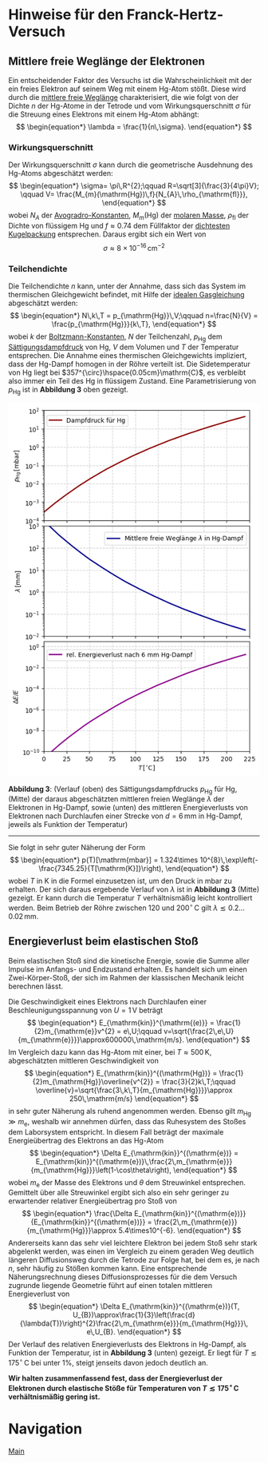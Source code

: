 # Hinweise für den Franck-Hertz-Versuch

## Mittlere freie Weglänge der Elektronen

Ein entscheidender Faktor des Versuchs ist die Wahrscheinlichkeit mit der ein freies Elektron auf seinem Weg mit einem $\mathrm{Hg}$-Atom stößt. Diese wird durch die [mittlere freie Weglänge](https://de.wikipedia.org/wiki/Mittlere_freie_Wegl%C3%A4nge) charakterisiert, die wie folgt von der Dichte $n$ der $\mathrm{Hg}$-Atome in der Tetrode und vom Wirkungsquerschnitt $\sigma$ für die Streuung eines Elektrons mit einem $\mathrm{Hg}$-Atom abhängt:
$$
\begin{equation*}
\lambda = \frac{1}{n\,\sigma}.
\end{equation*}
$$

### Wirkungsquerschnitt

Der Wirkungsquerschnitt $\sigma$ kann durch die geometrische Ausdehnung des $\mathrm{Hg}$-Atoms abgeschätzt werden: 
$$
\begin{equation*}
\sigma= \pi\,R^{2};\qquad R=\sqrt[3]{\frac{3}{4\pi}V};
\qquad V= \frac{M_{m}(\mathrm{Hg})\,f}{N_{A}\,\rho_{\mathrm{fl}}},
\end{equation*}
$$
wobei $N_{A}$ der [Avogradro-Konstanten](https://de.wikipedia.org/wiki/Avogadro-Konstante),  $M_{m}(\mathrm{Hg})$ der [molaren Masse](https://de.wikipedia.org/wiki/Molare_Masse), $\rho_{\mathrm{fl}}$ der Dichte von flüssigem $\mathrm{Hg}$ und $f\approx0.74$ dem Füllfaktor der [dichtesten Kugelpackung](https://de.wikipedia.org/wiki/Dichteste_Kugelpackung) entsprechen. Daraus ergibt sich ein Wert von 
$$
\begin{equation*}
\sigma\approx 8\times10^{-16}\,\mathrm{cm}
^{-2}\end{equation*}
$$

### Teilchendichte

Die Teilchendichte $n$ kann, unter der Annahme, dass sich das System im thermischen Gleichgewicht befindet, mit Hilfe der [idealen Gasgleichung](https://de.wikipedia.org/wiki/Thermische_Zustandsgleichung_idealer_Gase) abgeschätzt werden: 
$$
\begin{equation*}
N\,k\,T = p_{\mathrm{Hg}}\,V;\qquad n=\frac{N}{V} = \frac{p_{\mathrm{Hg}}}{k\,T},
\end{equation*}
$$
wobei $k$ der [Boltzmann-Konstanten](https://de.wikipedia.org/wiki/Boltzmann-Konstante), $N$ der Teilchenzahl, $p_{\mathrm{Hg}}$ dem [Sättigungsdampfdruck](https://de.wikipedia.org/wiki/S%C3%A4ttigungsdampfdruck) von $\mathrm{Hg}$, $V$ dem Volumen und $T$ der Temperatur entsprechen. Die Annahme eines thermischen Gleichgewichts impliziert, dass der $\mathrm{Hg}$-Dampf homogen in der Röhre verteilt ist. Die Sidetemperatur von $\mathrm{Hg}$ liegt bei $357^{\circ}\hspace{0.05cm}\mathrm{C}$, es verbleibt also immer ein Teil des $\mathrm{Hg}$ in flüssigem Zustand. Eine Parametrisierung von $p_{\mathrm{Hg}}$ ist in **Abbildung 3** oben gezeigt. 

<img src="../figures/Energieverlust.png" width="800" style="zoom:80%;"/>

**Abbildung 3**: (Verlauf (oben) des Sättigungsdampfdrucks $p_{\mathrm{Hg}}$ für $\mathrm{Hg}$, (Mitte) der daraus abgeschätzten mittleren freien Weglänge $\lambda$ der Elektronen in $\mathrm{Hg}$-Dampf, sowie (unten) des mittleren Energieverlusts von Elektronen nach Durchlaufen einer Strecke von $d=6\,\mathrm{mm}$ in $\mathrm{Hg}$-Dampf, jeweils als Funktion der Temperatur)

---

Sie folgt in sehr guter Näherung der Form 
$$
\begin{equation*}
p(T)[\mathrm{mbar}] = 1.324\times 10^{8}\,\exp\left(-\frac{7345.25}{T[\mathrm{K}]}\right),
\end{equation*}
$$
wobei $T$ in $\mathrm{K}$ in die Formel einzusetzen ist, um den Druck in $\mathrm{mbar}$ zu erhalten. Der sich daraus ergebende Verlauf von $\lambda$ ist in **Abbildung 3** (Mitte) gezeigt. Er kann durch die Temperatur $T$ verhältnismäßig leicht kontrolliert werden. Beim Betrieb der Röhre zwischen 120 und $200^{\circ}\,\mathrm{C}$ gilt $\lambda\lesssim0.2\ldots 0.02\,\mathrm{mm}$.  

## Energieverlust beim elastischen Stoß

Beim elastischen Stoß sind die kinetische Energie, sowie die Summe aller Impulse im Anfangs- und Endzustand erhalten. Es handelt sich um einen Zwei-Körper-Stoß, der sich im Rahmen der klassischen Mechanik leicht berechnen lässt.  

Die Geschwindigkeit eines Elektrons nach Durchlaufen einer Beschleunigungsspannung von $U=1\,\mathrm{V}$ beträgt 
$$
\begin{equation*}
E_{\mathrm{kin}}^{\mathrm{(e)}} = \frac{1}{2}m_{\mathrm{e}}v^{2} = e\,U;\qquad v=\sqrt{\frac{2\,e\,U}{m_{\mathrm{e}}}}\approx600000\,\mathrm{m/s}.
\end{equation*}
$$
Im Vergleich dazu kann das $\mathrm{Hg}$-Atom mit einer, bei $T\approx500\,\mathrm{K}$, abgeschätzten mittleren Geschwindigkeit von 
$$
\begin{equation*}
E_{\mathrm{kin}}^{(\mathrm{Hg})} = \frac{1}{2}m_{\mathrm{Hg}}\overline{v^{2}} = \frac{3}{2}k\,T;\qquad \overline{v}=\sqrt{\frac{3\,k\,T}{m_{\mathrm{Hg}}}}\approx 250\,\mathrm{m/s}
\end{equation*}
$$
in sehr guter Näherung als ruhend angenommen werden. Ebenso gilt  $m_{\mathrm{Hg}}\gg m_{\mathrm{e}}$, weshalb wir annehmen dürfen, dass das Ruhesystem des Stoßes dem Laborsystem entspricht. In diesem Fall beträgt der maximale Energieübertrag des Elektrons an das $\mathrm{Hg}$-Atom
$$
\begin{equation*}
\Delta E_{\mathrm{kin}}^{(\mathrm{e})} = E_{\mathrm{kin}}^{(\mathrm{e})}\,\frac{2\,m_{\mathrm{e}}}{m_{\mathrm{Hg}}}\left(1-\cos\theta\right),
\end{equation*}
$$
wobei $m_{\mathrm{e}}$ der Masse des Elektrons und $\theta$ dem Streuwinkel entsprechen. Gemittelt über alle Streuwinkel ergibt sich also ein sehr geringer zu erwartender relativer Energieübertrag pro Stoß von
$$
\begin{equation*}
\frac{\Delta E_{\mathrm{kin}}^{(\mathrm{e})}}{E_{\mathrm{kin}}^{(\mathrm{e})}} = \frac{2\,m_{\mathrm{e}}}{m_{\mathrm{Hg}}}\approx 5.4\times10^{-6}.
\end{equation*}
$$
Andererseits kann das sehr viel leichtere Elektron bei jedem Stoß sehr stark abgelenkt werden, was einen im Vergleich zu einem geraden Weg deutlich längeren Diffusionsweg durch die Tetrode zur Folge hat, bei dem es, je nach $n$, sehr häufig zu Stößen kommen kann. Eine entsprechende Näherungsrechnung dieses Diffusionsprozesses für die dem Versuch zugrunde liegende Geometrie führt auf einen totalen mittleren Energieverlust von 
$$
\begin{equation*}
\Delta E_{\mathrm{kin}}^{(\mathrm{e})}(T, U_{B})\approx\frac{1}{3}\left(\frac{d}{\lambda(T)}\right)^{2}\frac{2\,m_{\mathrm{e}}}{m_{\mathrm{Hg}}}\, e\,U_{B}.
\end{equation*}
$$
Der Verlauf des relativen Energieverlusts des Elektrons in $\mathrm{Hg}$-Dampf, als Funktion der Temperatur, ist in **Abbildung 3** (unten) gezeigt. Er liegt für $T\lesssim175^{\circ}\,\mathrm{C}$ bei unter 1%, steigt jenseits davon jedoch deutlich an.

**Wir halten zusammenfassend fest, dass der Energieverlust der Elektronen durch elastische Stöße für Temperaturen von $T\lesssim175^{\circ}\,\mathrm{C}$ verhältnismäßig gering ist.** 

# Navigation

[Main](https://gitlab.kit.edu/kit/etp-lehre/p2-praktikum/students/-/tree/main/Franck_Hertz_Versuch)
